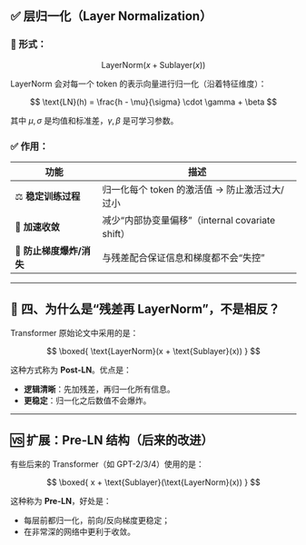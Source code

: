 
## ✅ 层归一化（Layer Normalization）

### 📌 形式：

$$
\text{LayerNorm}(x + \text{Sublayer}(x))
$$

LayerNorm 会对每一个 token 的表示向量进行归一化（沿着特征维度）：

$$
\text{LN}(h) = \frac{h - \mu}{\sigma} \cdot \gamma + \beta
$$

其中 $\mu, \sigma$ 是均值和标准差，$\gamma, \beta$ 是可学习参数。

### ✅ 作用：

| 功能               | 描述                                    |
| ---------------- | ------------------------------------- |
| ⚖️ **稳定训练过程**    | 归一化每个 token 的激活值 → 防止激活过大/过小          |
| 🔄 **加速收敛**      | 减少“内部协变量偏移”（internal covariate shift） |
| 🧠 **防止梯度爆炸/消失** | 与残差配合保证信息和梯度都不会“失控”                   |

---

## 🤔 四、为什么是“残差再 LayerNorm”，不是相反？

Transformer 原始论文中采用的是：

$$
\boxed{
\text{LayerNorm}(x + \text{Sublayer}(x))
}
$$

这种方式称为 **Post-LN**。优点是：

* **逻辑清晰**：先加残差，再归一化所有信息。
* **更稳定**：归一化之后数值不会爆炸。

---

## 🆚 扩展：Pre-LN 结构（后来的改进）

有些后来的 Transformer（如 GPT-2/3/4）使用的是：

$$
\boxed{
x + \text{Sublayer}(\text{LayerNorm}(x))
}
$$

这种称为 **Pre-LN**，好处是：

* 每层前都归一化，前向/反向梯度更稳定；
* 在非常深的网络中更利于收敛。

